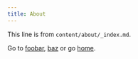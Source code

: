 ```yaml
---
title: About
---
```


This line is from `content/about/_index.md`.

Go to [foobar](/about/foobar/), [baz](/about/baz/) or go [home](/).